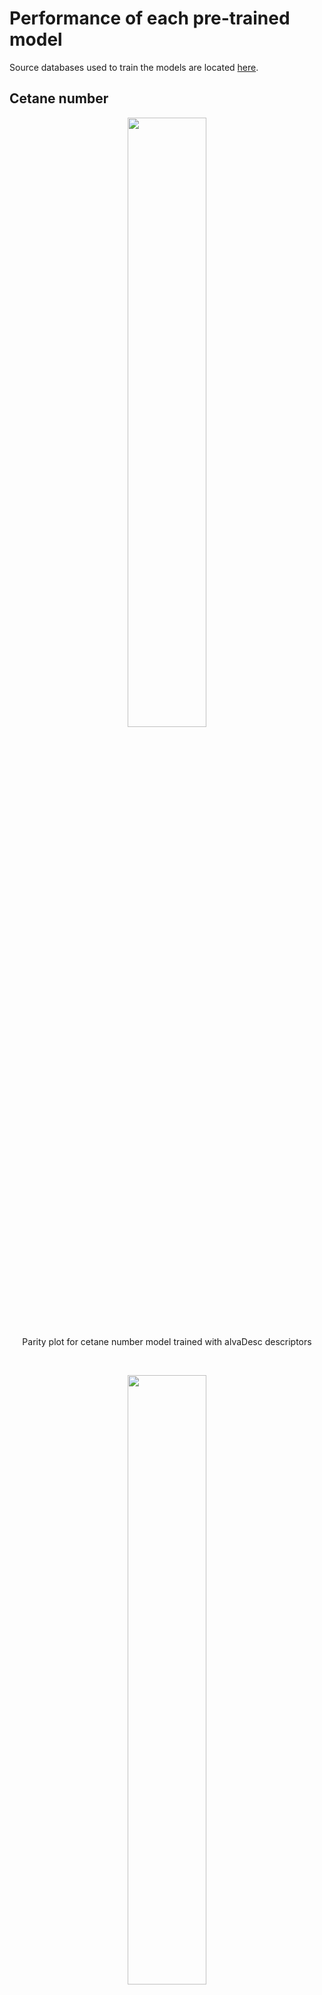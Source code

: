 # Performance of each pre-trained model

Source databases used to train the models are located [here](https://github.com/ecrl/ecnet/databases).

## Cetane number

<p align="center">
  <img align="center" src="img/cn_parity_2.0.png" width="50%" height="50%"><br>
  Parity plot for cetane number model trained with alvaDesc descriptors
</p>

<br>

<p align="center">
  <img align="center" src="img/cn_parity_2.1.png" width="50%" height="50%"><br>
  Parity plot for cetane number model trained with PaDEL-Descriptor descriptors
</p>

<br>

## Cloud point

<p align="center">
  <img align="center" src="img/cp_parity_1.0.png" width="50%" height="50%"><br>
  Parity plot for cloud point model trained with alvaDesc descriptors
</p>

<br>

<p align="center">
  <img align="center" src="img/cp_parity_1.1.png" width="50%" height="50%"><br>
  Parity plot for cloud point model trained with PaDEL-Descriptor descriptors
</p>

<br>

## Kinematic viscosity

<p align="center">
  <img align="center" src="img/kv_parity_1.0.png" width="50%" height="50%"><br>
  Parity plot for kinematic viscosity model trained with alvaDesc descriptors
</p>

<br>

<p align="center">
  <img align="center" src="img/kv_parity_1.1.png" width="50%" height="50%"><br>
  Parity plot for kinematic viscosity model trained with PaDEL-Descriptor descriptors
</p>

<br>

## Motor octane number

<p align="center">
  <img align="center" src="img/mon_parity_1.0.png" width="50%" height="50%"><br>
  Parity plot for motor octane number model trained with alvaDesc descriptors
</p>

<br>

<p align="center">
  <img align="center" src="img/mon_parity_1.1.png" width="50%" height="50%"><br>
  Parity plot for motor octane number model trained with PaDEL-Descriptor descriptors
</p>

<br>

## Octane sensitivity

<p align="center">
  <img align="center" src="img/os_parity_1.0.png" width="50%" height="50%"><br>
  Parity plot for octane sensitivity model trained with alvaDesc descriptors
</p>

<br>

<p align="center">
  <img align="center" src="img/os_parity_1.1.png" width="50%" height="50%"><br>
  Parity plot for octane sensitivity model trained with PaDEL-Descriptor descriptors
</p>

<br>

## Pour point

<p align="center">
  <img align="center" src="img/pp_parity_1.0.png" width="50%" height="50%"><br>
  Parity plot for pour point model trained with alvaDesc descriptors
</p>

<br>

<p align="center">
  <img align="center" src="img/pp_parity_1.1.png" width="50%" height="50%"><br>
  Parity plot for pour point model trained with PaDEL-Descriptor descriptors
</p>

<br>

## Research octane number

<p align="center">
  <img align="center" src="img/ron_parity_1.0.png" width="50%" height="50%"><br>
  Parity plot for research octane number model trained with alvaDesc descriptors
</p>

<br>

<p align="center">
  <img align="center" src="img/ron_parity_1.1.png" width="50%" height="50%"><br>
  Parity plot for research octane number model trained with PaDEL-Descriptor descriptors
</p>

<br>

## Yield sooting index

<p align="center">
  <img align="center" src="img/ysi_parity_2.0.png" width="50%" height="50%"><br>
  Parity plot for yield sooting index model trained with alvaDesc descriptors
</p>

<br>

<p align="center">
  <img align="center" src="img/ysi_parity_2.1.png" width="50%" height="50%"><br>
  Parity plot for yield sooting index model trained with PaDEL-Descriptor descriptors
</p>

<br>
